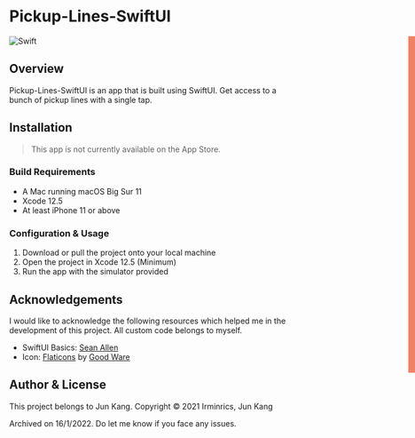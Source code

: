 # Pickup-Lines-SwiftUI

<div style="width: 1000px; height 600px;"><img src="img/pickuplines.png" width="28%" height="28%" align="right"></div>

![Swift](https://img.shields.io/badge/SWIFT-F05138.svg?style=for-the-badge&logo=Swift&logoColor=white)

## Overview

Pickup-Lines-SwiftUI is an app that is built using SwiftUI. Get access to a bunch of pickup lines with a single tap.

## Installation

> This app is not currently available on the App Store.

### Build Requirements

- A Mac running macOS Big Sur 11
- Xcode 12.5
- At least iPhone 11 or above 

### Configuration & Usage

1. Download or pull the project onto your local machine
2. Open the project in Xcode 12.5 (Minimum)
3. Run the app with the simulator provided

## Acknowledgements

I would like to acknowledge the following resources which helped me in the development of this project.
All custom code belongs to myself.

- SwiftUI Basics: [Sean Allen](https://www.youtube.com/channel/UCbTw29mcP12YlTt1EpUaVJw)
- Icon: [Flaticons](https://www.flaticon.com/free-icon/talk_766594) by [Good Ware](https://www.flaticon.com/authors/good-ware)

## Author & License

This project belongs to Jun Kang. 
Copyright © 2021 Irminrics, Jun Kang

Archived on 16/1/2022. Do let me know if you face any issues.

